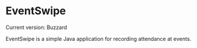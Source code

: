 # EventSwipe
Current version: Buzzard

EventSwipe is a simple Java application for recording attendance at events.

